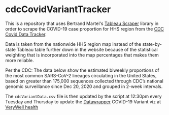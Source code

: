 # cdcCovidVariantTracker

This is a repository that uses Bertrand Martel's [Tableau Scraper](https://pypi.org/project/TableauScraper/) library in order to scrape the COVID-19 case proportion for HHS region from the [CDC Covid Data Tracker](https://covid.cdc.gov/covid-data-tracker/#variant-proportions).

Data is taken from the nationwide HHS region map instead of the state-by-state Tableau table
further down in the website because of the statistical weighting that is incorporated into the map percentages that makes them more reliable.

Per the CDC: The data below show the estimated biweekly proportions of the most common SARS-CoV-2 lineages circulating in the United States, based on greater than 175,000 sequences collected through CDC’s national genomic surveillance since Dec 20, 2020 and grouped in 2-week intervals.

The `cdcVariantData.csv` file is then updated by the script at 12:30pm every Tuesday and Thursday to update the [Datawrapper](https://app.datawrapper.de) COVID-19 Variant viz at [VeryWell health](https://www.verywellhealth.com/)